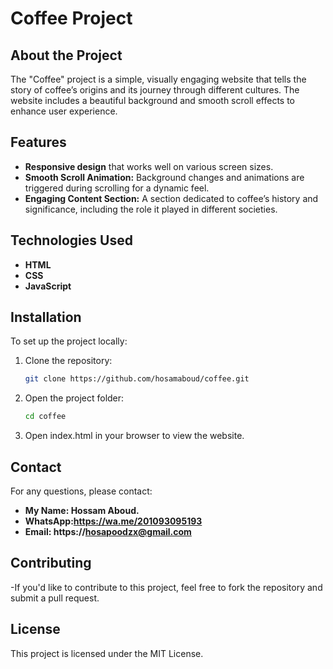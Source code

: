 # Coffee Project

## About the Project
The "Coffee" project is a simple, visually engaging website that tells the story of coffee’s origins and its journey through different cultures. The website includes a beautiful background and smooth scroll effects to enhance user experience.

## Features
- **Responsive design** that works well on various screen sizes.
- **Smooth Scroll Animation:** Background changes and animations are triggered during scrolling for a dynamic feel.
- **Engaging Content Section:** A section dedicated to coffee’s history and significance, including the role it played in different societies.


## Technologies Used
- **HTML**
- **CSS**
- **JavaScript**


## Installation
To set up the project locally:
1. Clone the repository:
   ```bash
   git clone https://github.com/hosamaboud/coffee.git
2. Open the project folder:
   ```bash
   cd coffee
3. Open index.html in your browser to view the website.
## Contact
For any questions, please contact:
- **My Name: Hossam Aboud.**
- **WhatsApp:https://wa.me/201093095193**
- **Email: https://hosapoodzx@gmail.com**


## Contributing
-If you'd like to contribute to this project, feel free to fork the repository and submit a pull request.

## License
This project is licensed under the MIT License.
